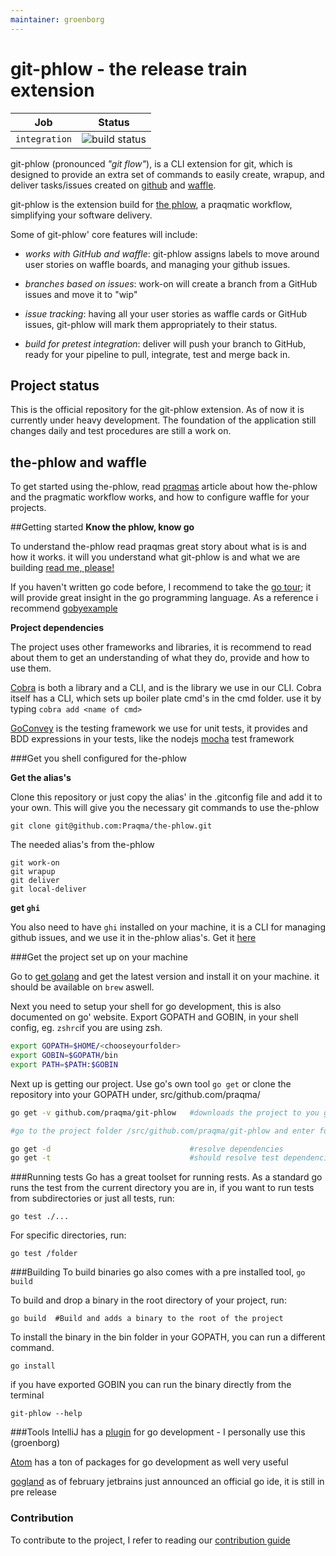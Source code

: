 ```yaml
---
maintainer: groenborg
---
```


# git-phlow - the release train extension

| Job | Status  |
| ------------- | ----------------- |
| `integration` | ![build status](https://concourse.code.praqma.com/api/v1/teams/main/pipelines/git-phlow/jobs/integration/badge)       |

git-phlow (pronounced _"git flow"_), is a CLI extension for git, which is designed to provide an extra set of commands to easily create, wrapup, and deliver tasks/issues created on [github](https://github.com) and [waffle](https://waffle.io/). 

git-phlow is the extension build for [the phlow](http://www.praqma.com/stories/a-pragmatic-workflow/), a praqmatic workflow, simplifying your software delivery. 

Some of git-phlow' core features will include: 

- *works with GitHub and waffle*: git-phlow assigns labels to move around user stories on waffle boards, and managing your github issues.

- *branches based on issues*:  work-on will create a branch from a GitHub issues and move it to "wip"

- *issue tracking*: having all your user stories as waffle cards or GitHub issues, git-phlow will mark them appropriately to their status. 

- *build for pretest integration*: deliver will push your branch to GitHub, ready for your pipeline to pull, integrate, test and merge back in. 


## Project status
This is the official repository for the git-phlow extension. As of now it is currently under heavy development. The foundation of the application still changes daily and test procedures are still a work on. 

## the-phlow and waffle
To get started using the-phlow, read [praqmas](http://www.praqma.com/stories/a-pragmatic-workflow/) article about how the-phlow and the pragmatic workflow works, and how to configure waffle for your projects. 

##Getting started
**Know the phlow, know go**

To understand the-phlow read praqmas great story about what is is and how it works.
it will you understand what git-phlow is and what we are building
[read me, please!](http://www.praqma.com/stories/a-pragmatic-workflow/)

If you haven't written go code before, I recommend to take the [go tour](https://tour.golang.org/welcome/1); it will provide great insight in the go programming language. As a reference i recommend [gobyexample](https://gobyexample.com/)

**Project dependencies**

The project uses other frameworks and libraries, it is recommend to read about them to get an understanding of what they do, provide and how to use them. 

[Cobra](https://github.com/spf13/cobra) is both a library and a CLI, and is the library we use in our CLI. Cobra itself has a CLI, which sets up boiler plate cmd's in the cmd folder. use it by typing `cobra add <name of cmd>`

[GoConvey](https://github.com/smartystreets/goconvey) is the testing framework we use for unit tests, it provides and BDD expressions in your tests, like the nodejs [mocha](https://mochajs.org/) test framework

###Get you shell configured for the-phlow

**Get the alias's**

Clone this repository or just copy the alias' in the .gitconfig file and add it to your own. This will give you 
the necessary git commands to use the-phlow

`git clone git@github.com:Praqma/the-phlow.git`

The needed alias's from the-phlow
```git
git work-on 
git wrapup
git deliver
git local-deliver
```
**get `ghi`**

You also need to have `ghi` installed on your machine, it is a CLI for managing github issues, and we use it in the-phlow alias's. Get it [here](https://github.com/stephencelis/ghi)

###Get the project set up on your machine

Go to [get golang](https://golang.org/doc/install) and get the latest version and install it on your machine. 
it should be available on `brew` aswell.

Next you need to setup your shell for go development, this is also documented on go' website. Export GOPATH and GOBIN, in your shell config, 
eg. `zshrc`if you are using zsh.

```bash
export GOPATH=$HOME/<chooseyourfolder> 
export GOBIN=$GOPATH/bin
export PATH=$PATH:$GOBIN
```

Next up is getting our project. Use go's own tool `go get` or clone the repository into your GOPATH under, src/github.com/praqma/
```bash
go get -v github.com/praqma/git-phlow   #downloads the project to you gopath

#go to the project folder /src/github.com/praqma/git-phlow and enter following commands

go get -d                               #resolve dependencies
go get -t                               #should resolve test dependencies
```
###Running tests
Go has a great toolset for running rests. As a standard go runs the test from the current directory you are in, if you want to run tests from subdirectories or just all tests, run:

`go test ./...`

For specific directories, run: 

`go test /folder`


###Building
To build binaries go also comes with a pre installed tool, `go build`

To build and drop a binary in the root directory of your project, run:

`go build  #Build and adds a binary to the root of the project`

To install the binary in the bin folder in your GOPATH, you can run a different command.

`go install`

if you have exported GOBIN you can run the binary directly from the terminal

`git-phlow --help`


###Tools
IntelliJ has a [plugin](http://go-ide.com) for go development - I personally use this (groenborg)

[Atom](https://atom.io) has a ton of packages for go development as well very useful

[gogland](https://www.jetbrains.com/go/) as of february jetbrains just announced an official go ide, it is still in pre release



### Contribution
To contribute to the project, I refer to reading our [contribution guide](https://github.com/Praqma/git-phlow/blob/master/CONTRIBUTING.md)


